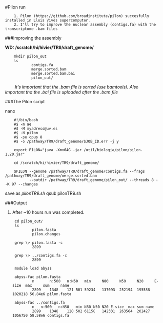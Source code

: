 #Pilon run

        1. Pilon (https://github.com/broadinstitute/pilon) succesfully installed in Lluis Vives supercomputer.
        2. I'll try to improve the nuclear assembly (contigs.fa) with the transcriptome .bam files

###Improving the assembly

**WD: /scratch/hi/hivier/TR9/draft_genome/**
        
        mkdir pilon_out
        ls
                contigs.fa
                merge.sorted.bam
                merge.sorted.bam.bai
                pilon_out/
        
        
*It's important that the .bam file is sorted (use bamtools).*
*Also important tha the .bai file is uploaded after the .bam file*

###The Pilon script

nano

        #!/bin/bash
        #$ -m ae
        #$ -M myadress@uv.es
        #$ -N pilon
        #$ -pe cpus 8
        #$ -o /pathway/TR9/draft_genome/$JOB_ID.err -j y

        export PILON="java -Xmx64G -jar /util/biologia/pilon/pilon-1.20.jar"

        cd /scratch/hi/hivier/TR9/draft_genome/

        $PILON --genome /pathway/TR9/draft_genome/contigs.fa --frags /pathway/TR9/draft_genome/merge.sorted.bam 
               --outdir /pathway/TR9/draft_genome/pilon_out/ --threads 8 --K 97 --changes

save as *pilonTR9.sh*
qsub pilonTR9.sh

###Output

1. After ~10 hours run was completed.

        cd pilon_out/
        ls
                pilon.fasta
                pilon.changes
                
        grep \> pilon.fasta -c
                2899
        
        grep \> ../contigs.fa -c
                2899
                
        module load abyss
        
        abyss-fac pilon.fasta
                n       n:500   n:N50   min     N80     N50     N20     E-size  max     sum     name
                2899	1348	121	501	59234	137093	252194	195588	1020218	56.84e6	pilon.fasta

        abyss-fac ../contigs.fa
                n	n:500	n:N50	min	N80	N50	N20	E-size	max	sum	name
                2899	1348	120	502	61158	142331	263564	202427	1056750	58.58e6	contigs.fa
